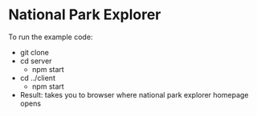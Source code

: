 # National Park Explorer

To run the example code:
- git clone <main branch>
- cd server
  - npm start
- cd ../client
  - npm start
- Result: takes you to browser where national park explorer homepage opens
